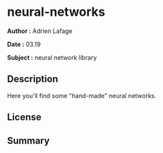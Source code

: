 # neural-networks

**Author :** Adrien Lafage

**Date :** 03.19

**Subject :** neural network library

## Description

Here you'll find some "hand-made" neural networks.

## License

## Summary
